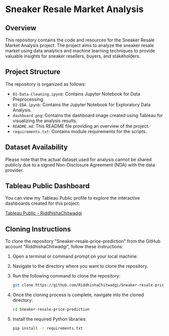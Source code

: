 # Sneaker Resale Market Analysis

## Overview
This repository contains the code and resources for the Sneaker Resale Market Analysis project. The project aims to analyze the sneaker resale market using data analytics and machine learning techniques to provide valuable insights for sneaker resellers, buyers, and stakeholders.

## Project Structure
The repository is organized as follows:
- `01-Data-Cleaning.ipynb`: Contains Jupyter Notebook for Data Preprocessing.
- `02-EDA.ipynb`: Contains the Jupyter Notebook for Exploratory Data Analysis.
- `dashboard.png`: Contains the dashboard image created using Tableau for visualizing the analysis results.
- `README.md`: This README file providing an overview of the project.
- `requirements.txt`: Contains module requirements for the scripts.
  
## Dataset Availability
Please note that the actual dataset used for analysis cannot be shared publicly due to a signed Non-Disclosure Agreement (NDA) with the data provider. 

## Tableau Public Dashboard

You can view my Tableau Public profile to explore the interactive dashboards created for this project:

[Tableau Public - RiddhishaChitwadgi](https://public.tableau.com/profile/riddhisha.chitwadgi/viz/Dashboard_17081095922150/Dashboard1)

## Cloning Instructions

To clone the repository "Sneaker-resale-price-prediction" from the GitHub account "RiddhishaChitwadgi", follow these instructions:

1. Open a terminal or command prompt on your local machine.

2. Navigate to the directory where you want to clone the repository.

3. Run the following command to clone the repository:
   ```bash
   git clone https://github.com/RiddhishaChitwadgi/Sneaker-resale-price-prediction.git
   ```
4. Once the cloning process is complete, navigate into the cloned directory:
   ```bash
   cd Sneaker-resale-price-prediction
   ```
5. Install the required Python libraries:
    ```bash
   pip install -r requirements.txt
   ```
